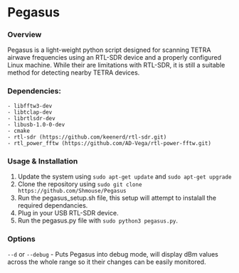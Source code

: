 # Pegasus

### Overview

Pegasus is a light-weight python script designed for scanning TETRA airwave frequencies using an RTL-SDR device and a properly configured Linux machine. While their are limitations with RTL-SDR, it is still a suitable method for detecting nearby TETRA devices.

### Dependencies:
```
- libfftw3-dev
- libtclap-dev
- librtlsdr-dev
- libusb-1.0-0-dev
- cmake
- rtl-sdr (https://github.com/keenerd/rtl-sdr.git)
- rtl_power_fftw (https://github.com/AD-Vega/rtl-power-fftw.git)
```

### Usage & Installation
1. Update the system using `sudo apt-get update` and `sudo apt-get upgrade`
2. Clone the repository using `sudo git clone https://github.com/Shmouse/Pegasus`
3. Run the pegasus_setup.sh file, this setup will attempt to instalall the required dependancies.
4. Plug in your USB RTL-SDR device.
5. Run the pegasus.py file with `sudo python3 pegasus.py`.

### Options
`--d` or `--debug` - Puts Pegasus into debug mode, will display dBm values across the whole range so it their changes can be easily monitored.
